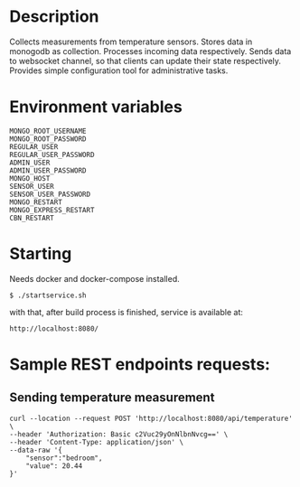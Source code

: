 # Description

Collects measurements from temperature sensors. Stores data in monogodb as collection. 
Processes incoming data respectively. Sends data to websocket channel, so that clients can
update their state respectively. Provides simple configuration tool for administrative tasks.

# Environment variables

```shell
MONGO_ROOT_USERNAME
MONGO_ROOT_PASSWORD
REGULAR_USER
REGULAR_USER_PASSWORD
ADMIN_USER
ADMIN_USER_PASSWORD
MONGO_HOST
SENSOR_USER
SENSOR_USER_PASSWORD
MONGO_RESTART
MONGO_EXPRESS_RESTART
CBN_RESTART
```

# Starting

Needs docker and docker-compose installed.

```shell
$ ./startservice.sh
```

with that, after build process is finished, service is available at:

```shell
http://localhost:8080/
```

# Sample REST endpoints requests:

## Sending temperature measurement

```shell
curl --location --request POST 'http://localhost:8080/api/temperature' \
--header 'Authorization: Basic c2Vuc29yOnNlbnNvcg==' \
--header 'Content-Type: application/json' \
--data-raw '{
    "sensor":"bedroom",
    "value": 20.44
}'

```